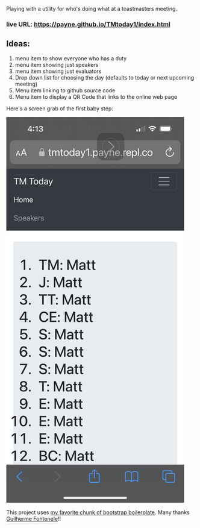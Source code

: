 Playing with a utility for who's doing what at a toastmasters meeting.  


### live URL: https://payne.github.io/TMtoday1/index.html


## Ideas:
1. menu item to show everyone who has a duty
1. menu item showing just speakers
1. menu item showing just evaluators
1. Drop down list for choosing the day (defaults to today or next upcoming meeting)
1. Menu item linking to github source code
1. Menu item to display a QR Code that links to the online web page

Here's a screen grab of the first baby step:

![First prototype sketch](screenGrab1.jpg)


This project uses [my favorite chunk of bootstrap boilerplate](https://raw.githubusercontent.com/fontenele/bootstrap-navbar-dropdowns/master/example-bs4.html).
Many thanks [Guilherme Fontenele](https://github.com/fontenele/bootstrap-navbar-dropdowns)!!

